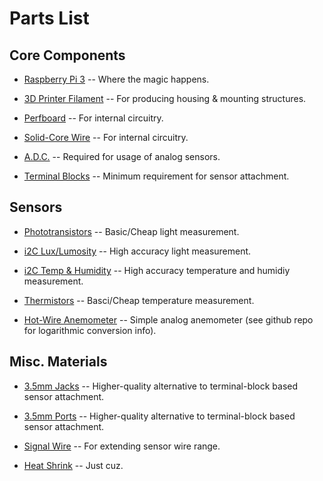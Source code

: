 # Parts List

## Core Components

- [Raspberry Pi 3](https://www.adafruit.com/product/3055) -- Where the magic happens.

- [3D Printer Filament](https://www.proto-pasta.com) -- For producing housing & mounting structures.

- [Perfboard](https://www.adafruit.com/products/2670) -- For internal circuitry.

- [Solid-Core Wire](https://www.adafruit.com/products/1311) -- For internal circuitry.

- [A.D.C.](https://www.adafruit.com/product/856) -- Required for usage of analog sensors.

- [Terminal Blocks](https://www.adafruit.com/products/2141) -- Minimum requirement for sensor attachment.


## Sensors

- [Phototransistors](https://www.adafruit.com/products/2831) -- Basic/Cheap light measurement.

- [i2C Lux/Lumosity](https://www.adafruit.com/products/439) -- High accuracy light measurement.

- [i2C Temp & Humidity](https://www.adafruit.com/products/3251) -- High accuracy temperature and humidiy measurement.

- [Thermistors](https://www.adafruit.com/products/372) -- Basci/Cheap temperature measurement.

- [Hot-Wire Anemometer](https://moderndevice.com/product/wind-sensor/) -- Simple analog anemometer (see github repo for logarithmic conversion info).


## Misc. Materials

- [3.5mm Jacks](https://www.adafruit.com/products/1800) -- Higher-quality alternative to terminal-block based sensor attachment.

- [3.5mm Ports](https://www.adafruit.com/products/1699) -- Higher-quality alternative to terminal-block based sensor attachment.

- [Signal Wire](http://a.co/gpM1VhK) -- For extending sensor wire range.

- [Heat Shrink](http://a.co/2NIpFR8) -- Just cuz.

